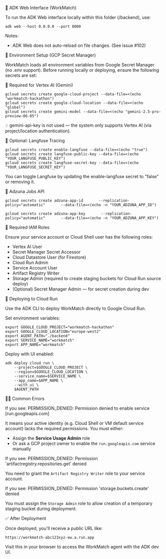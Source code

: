 🧪 ADK Web Interface (WorkMatch)

To run the ADK Web interface locally within this folder (/backend), use:

    adk web --host 0.0.0.0 --port 8000

Notes:
- ADK Web does not auto-reload on file changes. (See issue #102)

🔐 Environment Setup (GCP Secret Manager)

WorkMatch loads all environment variables from Google Secret Manager (no .env support). Before running locally or deploying, ensure the following secrets are set:

🚀 Required for Vertex AI (Gemini)

    gcloud secrets create google-cloud-project --data-file=<(echo "workmatch-hackathon")
    gcloud secrets create google-cloud-location --data-file=<(echo "global")
    gcloud secrets create gemini-model --data-file=<(echo "gemini-2.5-pro-preview-06-05")

💡 gemini-api-key is not used — the system only supports Vertex AI (via project/location authentication).

🧪 Optional: Langfuse Tracing

    gcloud secrets create enable-langfuse --data-file=<(echo "true")
    gcloud secrets create langfuse-public-key --data-file=<(echo "YOUR_LANGFUSE_PUBLIC_KEY")
    gcloud secrets create langfuse-secret-key --data-file=<(echo "YOUR_LANGFUSE_SECRET_KEY")

You can toggle Langfuse by updating the enable-langfuse secret to "false" or removing it.

💼 Adzuna Jobs API

    gcloud secrets create adzuna-app-id       --replication-policy="automatic"       --data-file=<(echo -n "YOUR_ADZUNA_APP_ID")

    gcloud secrets create adzuna-app-key       --replication-policy="automatic"       --data-file=<(echo -n "YOUR_ADZUNA_APP_KEY")

👤 Required IAM Roles

Ensure your service account or Cloud Shell user has the following roles:
- Vertex AI User
- Secret Manager Secret Accessor
- Cloud Datastore User (for Firestore)
- Cloud Run Admin
- Service Account User
- Artifact Registry Writer
- Storage Admin (required to create staging buckets for Cloud Run source deploy)
- (Optional) Secret Manager Admin — for secret creation during dev

🚀 Deploying to Cloud Run

Use the ADK CLI to deploy WorkMatch directly to Google Cloud Run.

Set environment variables:

    export GOOGLE_CLOUD_PROJECT="workmatch-hackathon"
    export GOOGLE_CLOUD_LOCATION="europe-west2"
    export AGENT_PATH="./backend"
    export SERVICE_NAME="workmatch"
    export APP_NAME="workmatch"

Deploy with UI enabled:

    adk deploy cloud_run \
        --project=$GOOGLE_CLOUD_PROJECT \
        --region=$GOOGLE_CLOUD_LOCATION \
        --service_name=$SERVICE_NAME \
        --app_name=$APP_NAME \
        --with_ui \
        $AGENT_PATH

🙅‍♂️ Common Errors

If you see:
    PERMISSION_DENIED: Permission denied to enable service [run.googleapis.com]

It means your active identity (e.g. Cloud Shell or VM default service account) lacks the required permissions. You must either:
- Assign the **Service Usage Admin** role
- Or ask a GCP project owner to enable the `run.googleapis.com` service manually

If you see:
    PERMISSION_DENIED: Permission 'artifactregistry.repositories.get' denied

You need to grant the `Artifact Registry Writer` role to your service account.

If you see:
    PERMISSION_DENIED: Permission 'storage.buckets.create' denied

You must assign the `Storage Admin` role to allow creation of a temporary staging bucket during deployment.

✅ After Deployment

Once deployed, you'll receive a public URL like:

    https://workmatch-abc123xyz-ew.a.run.app

Visit this in your browser to access the WorkMatch agent with the ADK dev UI.